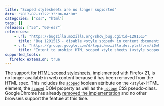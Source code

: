 ```yaml
---
title: "Scoped stylesheets are no longer supported"
date: "2017-07-13T22:33:00-04:00"
categories: ["css", "html"]
tags: []
releases: ["55", "60-esr"]
references:
    - url: "https://bugzilla.mozilla.org/show_bug.cgi?id=1291515"
      title: "Bug 1291515 - disable <style scoped> in content documents"
    - url: "https://groups.google.com/d/topic/mozilla.dev.platform/iBoROFkR9V8/discussion"
      title: "Intent to unship: HTML scoped style sheets (<style scoped>)"
supported_tools:
  firefox_extension: true
---
```

The support for [HTML scoped stylesheets](https://developers.google.com/web/updates/2012/03/A-New-Experimental-Feature-style-scoped), implemented with Firefox 21, is no longer available in web content because it has been removed from the HTML spec. This includes the [`scoped`](https://developer.mozilla.org/docs/Web/HTML/Element/style#attr-scoped) boolean attribute on the `<style>` HTML element, the [`scoped`](https://developer.mozilla.org/docs/Web/API/HTMLStyleElement/scoped) DOM property as well as the [`:scope`](https://developer.mozilla.org/docs/Web/CSS/:scope) CSS pseudo-class. Google Chrome has already [removed the implementation](https://www.chromestatus.com/feature/5374137958662144) and no other browsers support the feature at this time.

